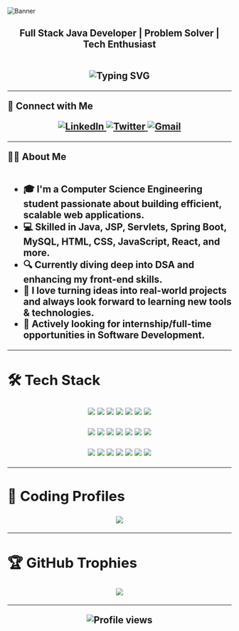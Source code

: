 ![Banner](https://github.com/user-attachments/assets/38d21971-2ddd-4577-ba80-92354e878d53)
<h2 align="center">Full Stack Java Developer | Problem Solver | Tech Enthusiast <br><br/>
<p align="center">
  <img src="https://readme-typing-svg.herokuapp.com?font=Fira+Code&size=18&pause=1000&color=00C4FF&center=true&width=600&lines=Passionate+Full+Stack+Developer;Lifelong+Learner+%26+Problem+Solver;Building+Scalable+Backend+Systems;Exploring+Modern+Tech+Stacks" alt="Typing SVG" />
</p>

---
<div align="left">

🔗 Connect with Me  
</div>

<a href="https://www.linkedin.com/in/ronit-bhattacharjee-305892270/" target="_blank">
  <img src="https://img.shields.io/badge/LinkedIn-0077B5?style=for-the-badge&logo=linkedin&logoColor=white" alt="LinkedIn"/>
</a>
<a href="https://x.com/bronit381" target="_blank">
  <img src="https://img.shields.io/badge/Twitter-1DA1F2?style=for-the-badge&logo=twitter&logoColor=white" alt="Twitter"/>
</a>
<a href="mailto:bronit381@gmail.com" target="_blank">
  <img src="https://img.shields.io/badge/Gmail-D14836?style=for-the-badge&logo=gmail&logoColor=white" alt="Gmail"/>
</a>


---
<div align="left">
 🧑‍💻 About Me
 <div/><br>

- 🎓 I'm a **Computer Science Engineering** student passionate about building **efficient, scalable web applications**.  
- 💻 Skilled in **Java, JSP, Servlets, Spring Boot, MySQL, HTML, CSS, JavaScript, React**, and more.  
- 🔍 Currently diving deep into **DSA** and enhancing my **front-end skills**.  
- 🌱 I love turning **ideas into real-world projects** and always look forward to **learning new tools & technologies**.  
- 💼 Actively looking for **internship/full-time opportunities** in **Software Development**.

---

## 🛠️ Tech Stack  

<p align="center">
  <!-- Row 1 -->
  <img src="https://img.shields.io/badge/Java-ED8B00?style=for-the-badge&logo=openjdk&logoColor=white"/>
  <img src="https://img.shields.io/badge/JavaScript-323330?style=for-the-badge&logo=javascript&logoColor=F7DF1E"/>
  <img src="https://img.shields.io/badge/HTML5-E34F26?style=for-the-badge&logo=html5&logoColor=white"/>
  <img src="https://img.shields.io/badge/CSS3-1572B6?style=for-the-badge&logo=css3&logoColor=white"/>
  <img src="https://img.shields.io/badge/React-20232A?style=for-the-badge&logo=react&logoColor=61DAFB"/>
  <img src="https://img.shields.io/badge/Tailwind_CSS-38B2AC?style=for-the-badge&logo=tailwind-css&logoColor=white"/>
  <img src="https://img.shields.io/badge/Thymeleaf-005F0F?style=for-the-badge&logo=thymeleaf&logoColor=white"/>
</p>

<p align="center">
  <!-- Row 2 -->
  <img src="https://img.shields.io/badge/Spring%20Boot-6DB33F?style=for-the-badge&logo=springboot&logoColor=white"/>
  <img src="https://img.shields.io/badge/Spring%20Security-6DB33F?style=for-the-badge&logo=springsecurity&logoColor=white"/>
  <img src="https://img.shields.io/badge/Hibernate-59666C?style=for-the-badge&logo=hibernate&logoColor=white"/>
  <img src="https://img.shields.io/badge/REST-API-orange?style=for-the-badge"/>
  <img src="https://img.shields.io/badge/Swagger-85EA2D?style=for-the-badge&logo=swagger&logoColor=black"/>
  <img src="https://img.shields.io/badge/MySQL-005C84?style=for-the-badge&logo=mysql&logoColor=white"/>
  <img src="https://img.shields.io/badge/H2-003545?style=for-the-badge&logo=h2&logoColor=white"/>
</p>

<p align="center">
  <!-- Row 3 -->
  <img src="https://img.shields.io/badge/Postman-FF6C37?style=for-the-badge&logo=postman&logoColor=white"/>
  <img src="https://img.shields.io/badge/Git-F05032?style=for-the-badge&logo=git&logoColor=white"/>
  <img src="https://img.shields.io/badge/GitHub-100000?style=for-the-badge&logo=github&logoColor=white"/>
  <img src="https://img.shields.io/badge/Maven-C71A36?style=for-the-badge&logo=apachemaven&logoColor=white"/>
  <img src="https://img.shields.io/badge/Gradle-02303A?style=for-the-badge&logo=gradle&logoColor=white"/>
  <img src="https://img.shields.io/badge/IntelliJ_IDEA-000000?style=for-the-badge&logo=intellij-idea&logoColor=white"/>
  <img src="https://img.shields.io/badge/VS_Code-0078D4?style=for-the-badge&logo=visual-studio-code&logoColor=white"/>
</p>

---

## 🧠 Coding Profiles  

<p align="center">
  <a href="https://leetcode.com/u/bronit381/">
    <img src="https://img.shields.io/badge/LeetCode-FFA116?style=for-the-badge&logo=leetcode&logoColor=black"/>
  </a>
</p>

---

## 🏆 GitHub Trophies  

<p align="center">
  <img src="https://github-profile-trophy.vercel.app/?username=prorb23&theme=radical&no-frame=false&no-bg=true&margin-w=5"/>
</p>


---

<p align="center">
  <img src="https://komarev.com/ghpvc/?username=prorb23&label=Profile%20Views&color=blue&style=for-the-badge" alt="Profile views"/>
</p>
